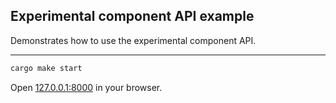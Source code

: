 ## Experimental component API example

Demonstrates how to use the experimental component API.

---

```bash
cargo make start
```

Open [127.0.0.1:8000](http://127.0.0.1:8000) in your browser.

